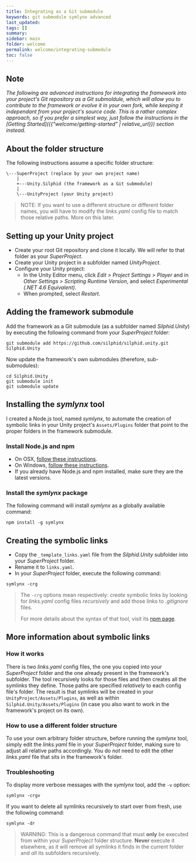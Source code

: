 ```yaml
---
title: Integrating as a Git submodule
keywords: git submodule symlynx advanced
last_updated: 
tags: []
summary:
sidebar: main
folder: welcome
permalink: welcome/integrating-submodule
toc: false
---
```


## Note

*The following are advanced instructions for integrating the framework into your project's Git repository as a Git submoldule, which will allow you to contribute to the framework or evolve it in your own fork, while keeping it independant from your project's source code. This is a rather complex approach, so if you prefer a simplest way, just follow the instructions in the [Getting Started]({{"welcome/getting-started" | relative_url}}) section instead.*

## About the folder structure

The following instructions assume a specific folder structure:

```
\---SuperProject (replace by your own project name)
    |   
    +---Unity.Silphid (the framework as a Git submodule)
    |   
    \---UnityProject (your Unity project)
```

> NOTE: If you want to use a different structure or different folder names, you will have to modify the *links.yaml* config file to match those relative paths. More on this later.

## Setting up your Unity project

- Create your root Git repository and clone it locally.  We will refer to that folder as your *SuperProject*.
- Create your Unity project in a subfolder named *UnityProject*.
- Configure your Unity project:
  - In the Unity Editor menu, click *Edit > Project Settings > Player* and in *Other Settings > Scripting Runtime Version*, and select *Experimental (.NET 4.6 Equivalent)*.
  - When prompted, select *Restart*.

## Adding the framework submodule

Add the framework as a Git submodule (as a subfolder named *Silphid.Unity*) by executing the following command from your *SuperProject* folder:

```
git submodule add https://github.com/silphid/silphid.unity.git Silphid.Unity
```

Now update the framework's own submodules (therefore, sub-submodules):

```
cd Silphid.Unity
git submodule init
git submodule update
```

## Installing the *symlynx* tool

I created a Node.js tool, named *symlynx*, to automate the creation of symbolic links in your Unity project's `Assets/Plugins` folder that point to the proper folders in the framework submodule.

### Install Node.js and npm

- On OSX, [follow these instructions](https://changelog.com/posts/install-node-js-with-homebrew-on-os-x).
- On Windows, [follow these instructions](http://blog.teamtreehouse.com/install-node-js-npm-windows).
- If you already have Node.js and npm installed, make sure they are the latest versions.

### Install the *symlynx* package

The following command will install *symlynx* as a globally available command:

```
npm install -g symlynx
```

## Creating the symbolic links

- Copy the `_template_links.yaml` file from the *Silphid.Unity* subfolder into your *SuperProject* folder.
- Rename it to `links.yaml`.
- In your *SuperProject* folder, execute the following command:

```
symlynx -crg
```

> The `-crg` options mean respectively: *create* symbolic links by looking for *links.yaml* config files *recursively* and add those links to *.gitignore* files.
>
> For more details about the syntax of that tool, visit its [npm page](https://www.npmjs.com/package/symlynx).

## More information about symbolic links

### How it works

There is two *links.yaml* config files, the one you copied into your *SuperProject* folder and the one already present in the framework's subfolder. The tool recursively looks for those files and then creates all the symlinks they define. Those paths are specified *relatively* to each config file's folder. The result is that symlinks will be created in your `UnityProject/Assets/Plugins`, as well as within `Silphid.Unity/Assets/Plugins` (in case you also want to work in the framework's project on its own).

### How to use a different folder structure

To use your own arbitrary folder structure, before running the *symlynx* tool, simply edit the *links.yaml* file in your *SuperProject* folder, making sure to adjust all relative paths accordingly.  You do *not* need to edit the other *links.yaml* file that sits in the framework's folder.

### Troubleshooting

To display more verbose messages with the *symlynx* tool, add the `-v` option:

```
symlynx -crgv
```

If you want to delete all symlinks recursively to start over from fresh, use the following command:

```
symlynx -dr
```

> WARNING: This is a dangerous command that must **only** be executed from within your *SuperProject* folder structure. **Never** execute it elsewhere, as it will remove all symlinks it finds in the current folder and *all* its subfolders recursively.

